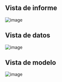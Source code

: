 ## Vista de informe 

![image](https://github.com/RoderickGamer/DataVizPortfolio/assets/126647917/debc6a3e-7b9c-4a9e-970d-3fb08e831460)

## Vista de datos

![image](https://github.com/RoderickGamer/DataVizPortfolio/assets/126647917/c42fd39b-c27a-42ac-aa3e-dec538af6ad0)

## Vista de modelo

![image](https://github.com/RoderickGamer/DataVizPortfolio/assets/126647917/8fcd1f22-a199-43f6-ba56-9dc4ca0714d3)

